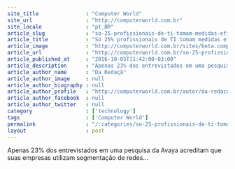 ```yaml
---
site_title               : "Computer World"
site_url                 : "http://computerworld.com.br"
site_locale              : "pt_BR"
article_slug             : "so-25-profissionais-de-ti-tomam-medidas-eficazes-contra-ciberataques"
article_title            : "Só 25% profissionais de TI tomam medidas eficazes contra ciberataques"
article_image            : "http://computerworld.com.br/sites/beta.computerworld.com.br/files/news_articles/redes_digitais_sdn.jpg"
article_url              : "http://computerworld.com.br/so-25-profissionais-de-ti-tomam-medidas-eficazes-contra-ciberataques"
article_published_at     : "2016-10-05T11:42:00-03:00"
article_description      : "Apenas 23% dos entrevistados em uma pesquisa da Avaya acreditam que suas empresas utilizam segmentação de redes..."
article_author_name      : "Da Redaçã"
article_author_image     : null
article_author_biography : null
article_author_profile   : "http://computerworld.com.br/autor/da-redacao"
article_author_facebook  : null
article_author_twitter   : null
category                 : ['technology']
tags                     : ['Computer World']
permalink                : "/:categories/so-25-profissionais-de-ti-tomam-medidas-eficazes-contra-ciberataques/"
layout                   : post
---
```


Apenas 23% dos entrevistados em uma pesquisa da Avaya acreditam que suas empresas utilizam segmentação de redes...
